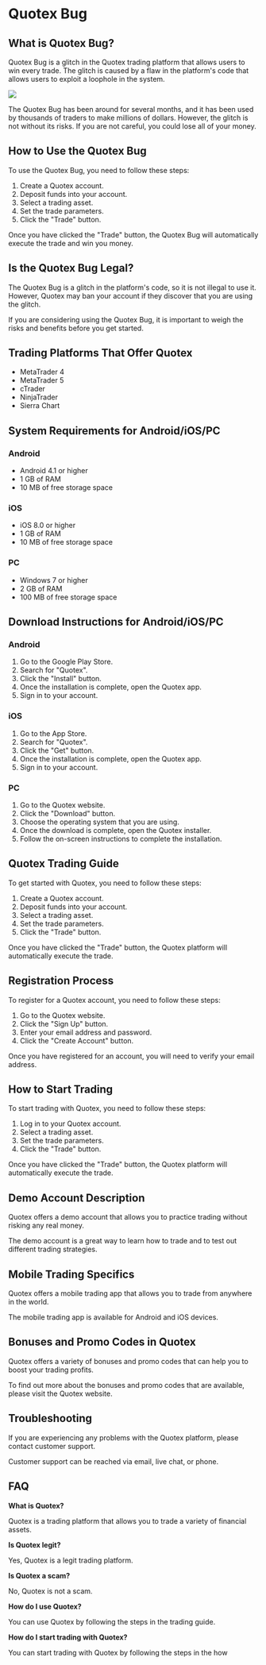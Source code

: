 # Quotex Bug

## What is Quotex Bug?

Quotex Bug is a glitch in the Quotex trading platform that allows users
to win every trade. The glitch is caused by a flaw in the platform\'s
code that allows users to exploit a loophole in the system.

[![](https://static.quotex.io/files/4_en/300_250.jpg)](https://traff.sbs/brokerqxlid)

The Quotex Bug has been around for several months, and it has been used
by thousands of traders to make millions of dollars. However, the glitch
is not without its risks. If you are not careful, you could lose all of
your money.

## How to Use the Quotex Bug

To use the Quotex Bug, you need to follow these steps:

1.  Create a Quotex account.
2.  Deposit funds into your account.
3.  Select a trading asset.
4.  Set the trade parameters.
5.  Click the "Trade" button.

Once you have clicked the "Trade" button, the Quotex Bug will
automatically execute the trade and win you money.

## Is the Quotex Bug Legal?

The Quotex Bug is a glitch in the platform\'s code, so it is not illegal
to use it. However, Quotex may ban your account if they discover that
you are using the glitch.

If you are considering using the Quotex Bug, it is important to weigh
the risks and benefits before you get started.

## Trading Platforms That Offer Quotex

-   MetaTrader 4
-   MetaTrader 5
-   cTrader
-   NinjaTrader
-   Sierra Chart

## System Requirements for Android/iOS/PC

### Android

-   Android 4.1 or higher
-   1 GB of RAM
-   10 MB of free storage space

### iOS

-   iOS 8.0 or higher
-   1 GB of RAM
-   10 MB of free storage space

### PC

-   Windows 7 or higher
-   2 GB of RAM
-   100 MB of free storage space

## Download Instructions for Android/iOS/PC

### Android

1.  Go to the Google Play Store.
2.  Search for "Quotex".
3.  Click the "Install" button.
4.  Once the installation is complete, open the Quotex app.
5.  Sign in to your account.

### iOS

1.  Go to the App Store.
2.  Search for "Quotex".
3.  Click the "Get" button.
4.  Once the installation is complete, open the Quotex app.
5.  Sign in to your account.

### PC

1.  Go to the Quotex website.
2.  Click the "Download" button.
3.  Choose the operating system that you are using.
4.  Once the download is complete, open the Quotex installer.
5.  Follow the on-screen instructions to complete the installation.

## Quotex Trading Guide

To get started with Quotex, you need to follow these steps:

1.  Create a Quotex account.
2.  Deposit funds into your account.
3.  Select a trading asset.
4.  Set the trade parameters.
5.  Click the "Trade" button.

Once you have clicked the "Trade" button, the Quotex platform will
automatically execute the trade.

## Registration Process

To register for a Quotex account, you need to follow these steps:

1.  Go to the Quotex website.
2.  Click the "Sign Up" button.
3.  Enter your email address and password.
4.  Click the "Create Account" button.

Once you have registered for an account, you will need to verify your
email address.

## How to Start Trading

To start trading with Quotex, you need to follow these steps:

1.  Log in to your Quotex account.
2.  Select a trading asset.
3.  Set the trade parameters.
4.  Click the "Trade" button.

Once you have clicked the "Trade" button, the Quotex platform will
automatically execute the trade.

## Demo Account Description

Quotex offers a demo account that allows you to practice trading without
risking any real money.

The demo account is a great way to learn how to trade and to test out
different trading strategies.

## Mobile Trading Specifics

Quotex offers a mobile trading app that allows you to trade from
anywhere in the world.

The mobile trading app is available for Android and iOS devices.

## Bonuses and Promo Codes in Quotex

Quotex offers a variety of bonuses and promo codes that can help you to
boost your trading profits.

To find out more about the bonuses and promo codes that are available,
please visit the Quotex website.

## Troubleshooting

If you are experiencing any problems with the Quotex platform, please
contact customer support.

Customer support can be reached via email, live chat, or phone.

## FAQ

**What is Quotex?**

Quotex is a trading platform that allows you to trade a variety of
financial assets.

**Is Quotex legit?**

Yes, Quotex is a legit trading platform.

**Is Quotex a scam?**

No, Quotex is not a scam.

**How do I use Quotex?**

You can use Quotex by following the steps in the trading guide.

**How do I start trading with Quotex?**

You can start trading with Quotex by following the steps in the how

